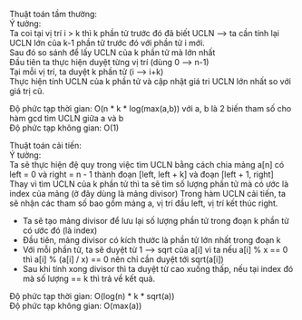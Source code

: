 Thuật toán tầm thường:  
Ý tưởng:  
Ta coi tại vị trí i > k thì k phần tử trước đó đã biết UCLN --> ta cần tính lại UCLN lớn của k-1 phần tử trước đó với phần tử i mới.  
Sau đó so sánh để lấy UCLN của k phần tử mà lớn nhất  
Đầu tiên ta thực hiện duyệt từng vị trí (dùng 0 --> n-1)  
  Tại mỗi vị trí, ta duyệt k phần tử (i --> i+k)  
   Thực hiện tính UCLN của k phần tử và cập nhật giá tri UCLN lớn nhất so với giá trị cũ.  
   
Độ phức tạp thời gian: O(n * k * log(max(a,b)) với a, b là 2 biến tham số cho hàm gcd tìm UCLN giữa a và b  
Độ phức tạp không gian: O(1)

Thuật toán cải tiến:  
Ý tưởng:  
Ta sẽ thực hiện đệ quy trong việc tìm UCLN bằng cách chia mảng a[n] có left = 0 và right = n - 1 thành đoạn [left, left + k] và đoạn [left + 1, right]  
Thay vì tìm UCLN của k phần tử thì ta sẽ tìm số lượng phần tử mà có ước là index của mảng (ở đây dùng là mảng divisor)
Trong hàm UCLN cải tiến, ta sẽ nhận các tham số bao gồm mảng a, vị trí đầu left, vị trí kết thúc right.  
 * Ta sẽ tạo mảng divisor để lưu lại số lượng phần tử trong đoạn k phần tử có ước đó (là index)  
 * Đầu tiên, mảng divisor có kích thước là phần tử lớn nhất trong đoạn k
 * Với mỗi phần tử, ta sẽ duyệt từ 1 --> sqrt của a[i] vì ta nếu a[i] % x == 0 thì a[i] % (a[i] / x) == 0 nên chỉ cần duyệt tới sqrt(a[i])
 * Sau khi tính xong divisor thì ta duyệt từ cao xuống thấp, nếu tại index đó mà số lượng == k thì trả về kết quả.  

Độ phức tạp thời gian: O(log(n) * k * sqrt(a))  
Độ phức tạp không gian: O(max(a))
